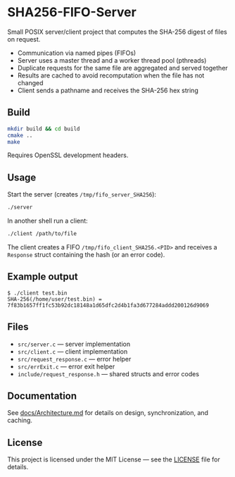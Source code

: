 # SHA256-FIFO-Server

Small POSIX server/client project that computes the SHA-256 digest of files on request.

- Communication via named pipes (FIFOs)
- Server uses a master thread and a worker thread pool (pthreads)
- Duplicate requests for the same file are aggregated and served together
- Results are cached to avoid recomputation when the file has not changed
- Client sends a pathname and receives the SHA-256 hex string

## Build

```bash
mkdir build && cd build
cmake ..
make
```

Requires OpenSSL development headers.

## Usage

Start the server (creates `/tmp/fifo_server_SHA256`):

```bash
./server
```

In another shell run a client:

```bash
./client /path/to/file
```

The client creates a FIFO `/tmp/fifo_client_SHA256.<PID>` and receives a `Response` struct containing the hash (or an error code).

## Example output

```
$ ./client test.bin
SHA-256(/home/user/test.bin) = 7f83b1657ff1fc53b92dc18148a1d65dfc2d4b1fa3d677284addd200126d9069
```

## Files

- `src/server.c` — server implementation
- `src/client.c` — client implementation
- `src/request_response.c` — error helper
- `src/errExit.c` — error exit helper
- `include/request_response.h` — shared structs and error codes

## Documentation

See [docs/Architecture.md](docs/Architecture.md) for details on design, synchronization, and caching.

## License

This project is licensed under the MIT License — see the [LICENSE](LICENSE) file for details.
